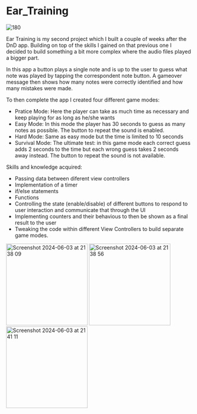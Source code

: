 # Ear_Training
![180](https://github.com/AndreaBot/Ear_Training/assets/128467098/ce79efb5-c930-4146-b79f-5bbdc827c4ba)

Ear Training is my second project which I built a couple of weeks after the DnD app.
Building on top of the skills I gained on that previous one I decided to build something a bit more complex where the audio files played a bigger part.

In this app a button plays a single note and is up to the user to guess what note was played by tapping the correspondent note button.
A gameover message then shows how many notes were correctly identified and how many mistakes were made.

To then complete the app I created four different game modes:
- Pratice Mode:
  Here the player can take as much time as necessary and keep playing for as long as he/she wants
- Easy Mode:
  In this mode the player has 30 seconds to guess as many notes as possible. The button to repeat the sound is enabled.
- Hard Mode:
  Same as easy mode but the time is limited to 10 seconds
- Survival Mode:
  The ultimate test: in this game mode each correct guess adds 2 seconds to the time but each wrong guess takes 2 seconds away instead. The button to repeat the sound is not available.

Skills and knowledge acquired:

- Passing data between diferent view controllers
- Implementation of a timer
- if/else statements
- Functions
- Controlling the state (enable/disable) of different buttons to respond to user interaction and communicate that through the UI
- Implementing counters and their behavious to then be shown as a final result to the user
- Tweaking the code within different View Controllers to build separate game modes.

<img width="220" alt="Screenshot 2024-06-03 at 21 38 09" src="https://github.com/AndreaBot/Ear_Training/assets/128467098/4cd4b922-c5a6-4f9e-af63-6129c45f7ef4">  <img width="220" alt="Screenshot 2024-06-03 at 21 38 56" src="https://github.com/AndreaBot/Ear_Training/assets/128467098/36856e1b-ab44-45bc-b421-e6f09be031bd">  <img width="220" alt="Screenshot 2024-06-03 at 21 41 11" src="https://github.com/AndreaBot/Ear_Training/assets/128467098/cdeb3ff2-75fc-4882-8ec3-b5bbc48767dd">


